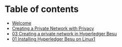 # Table of contents

* [Welcome](README.md)
* [Creating a Private Network with Privacy](creating-a-private-network-with-privacy.md)
* [03 Creating a private network in Hyperledger Besu](03-creating-a-private-network-in-hyperledger-besu.md)
* [01 Installing Hyperledger Besu on Linux1](01-installing-hyperledger-besu-on-linux.md)

